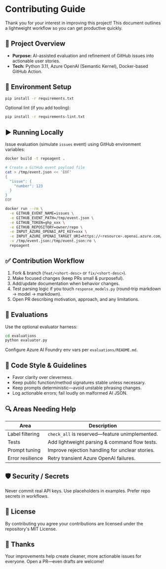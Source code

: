# Contributing Guide

Thank you for your interest in improving this project! This document outlines a lightweight workflow so you can get productive quickly.

## 🧱 Project Overview
- **Purpose:** AI-assisted evaluation and refinement of GitHub issues into actionable user stories.
- **Tech:** Python 3.11, Azure OpenAI (Semantic Kernel), Docker-based GitHub Action.

## 🔧 Environment Setup
```bash
pip install -r requirements.txt
```
Optional lint (if you add tooling):
```bash
pip install -r requirements-lint.txt
```

## ▶️ Running Locally
Issue evaluation (simulate `issues` event) using GitHub environment variables:
```bash
docker build -t repoagent .

# Create a GitHub event payload file
cat > /tmp/event.json << 'EOF'
{
  "issue": {
    "number": 123
  }
}
EOF

docker run --rm \
  -e GITHUB_EVENT_NAME=issues \
  -e GITHUB_EVENT_PATH=/tmp/event.json \
  -e GITHUB_TOKEN=ghp_xxx \
  -e GITHUB_REPOSITORY=owner/repo \
  -e INPUT_AZURE_OPENAI_API_KEY=xxx \
  -e INPUT_AZURE_OPENAI_TARGET_URI=https://<resource>.openai.azure.com/... \
  -v /tmp/event.json:/tmp/event.json:ro \
  repoagent
```

## ✅ Contribution Workflow
1. Fork & branch (`feat/<short-desc>` or `fix/<short-desc>`).
2. Make focused changes (keep PRs small & purposeful).
3. Add/update documentation when behavior changes.
4. Test parsing logic if you touch `response_models.py` (round‑trip markdown → model → markdown).
5. Open PR describing motivation, approach, and any limitations.

## 🧪 Evaluations
Use the optional evaluator harness:
```bash
cd evaluations
python evaluator.py
```
Configure Azure AI Foundry env vars per `evaluations/README.md`.

## 🧭 Code Style & Guidelines
- Favor clarity over cleverness.
- Keep public function/method signatures stable unless necessary.
- Keep prompts deterministic—avoid unstable phrasing changes.
- Log actionable errors; fail loudly on malformed AI JSON.

## 🔍 Areas Needing Help
| Area | Description |
| ---- | ----------- |
| Label filtering | `check_all` is reserved—feature unimplemented. |
| Tests | Add lightweight parsing & command flow tests. |
| Prompt tuning | Improve rejection handling for unclear stories. |
| Error resilience | Retry transient Azure OpenAI failures. |

## 🛡️ Security / Secrets
Never commit real API keys. Use placeholders in examples. Prefer repo secrets in workflows.

## 📜 License
By contributing you agree your contributions are licensed under the repository's MIT License.

## 🙌 Thanks
Your improvements help create cleaner, more actionable issues for everyone. Open a PR—even drafts are welcome!
